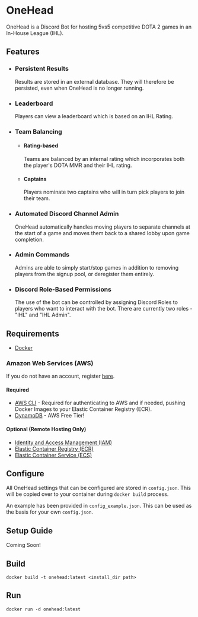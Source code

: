 # **OneHead**

OneHead is a Discord Bot for hosting 5vs5 competitive DOTA 2 games in an In-House League (IHL).

## Features

- ### Persistent Results
    Results are stored in an external database. They will therefore be persisted, even when OneHead is no longer running.
- ### Leaderboard
    Players can view a leaderboard which is based on an IHL Rating.
- ### Team Balancing
    - #### Rating-based
        Teams are balanced by an internal rating which incorporates both the player's DOTA MMR and their IHL rating.
    - #### Captains
        Players nominate two captains who will in turn pick players to join their team.
- ### Automated Discord Channel Admin
    OneHead automatically handles moving players to separate channels at the start of a game and moves them back to a shared lobby upon game completion.
- ### Admin Commands
    Admins are able to simply start/stop games in addition to removing players from the signup pool, or deregister them entirely.
- ### Discord Role-Based Permissions
    The use of the bot can be controlled by assigning Discord Roles to players who want to interact
    with the bot. There are currently two roles - "IHL" and "IHL Admin".


## Requirements

- [Docker](https://www.docker.com/products/docker-desktop)

### Amazon Web Services (AWS)

 If you do not have an account, register [here](https://aws.amazon.com/console/).

#### Required

- [AWS CLI](https://aws.amazon.com/cli/) - Required for authenticating to AWS and if needed, pushing Docker Images to
your Elastic Container Registry (ECR).
- [DynamoDB](https://aws.amazon.com/dynamodb/) - AWS Free Tier!

#### Optional (Remote Hosting Only)
- [Identity and Access Management (IAM)](https://aws.amazon.com/iam/)
- [Elastic Container Registry (ECR)](https://aws.amazon.com/ecr/)
- [Elastic Container Service (ECS)](https://aws.amazon.com/ecs/)

## Configure

All OneHead settings that can be configured are stored in `config.json`. This 
will be copied over to your container during `docker build` process.

An example has been provided in `config_example.json`. This can be used
as the basis for your own `config.json`.

## Setup Guide

Coming Soon!
 
## Build

`docker build -t onehead:latest <install_dir path>`


## Run

`docker run -d onehead:latest`
